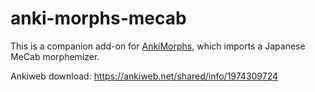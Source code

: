 # anki-morphs-mecab

This is a companion add-on for [AnkiMorphs](https://github.com/mortii/anki-morphs), which imports a Japanese MeCab
morphemizer.

Ankiweb download: https://ankiweb.net/shared/info/1974309724